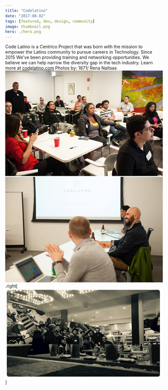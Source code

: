 ```yaml
---
title: "Codelatino"
date: "2017-08-02"
tags: [featured, dev, design, community]
image: thumbnail.png
hero: ./hero.png
---
```


Code Latino is a Centrico Project that was born with the mission to empower the Latino community to pursue careers in Technology. Since 2015 We've been providing training and networking opportunities. We believe we can help narrow the diversity gap in the tech industry. Learn more at [codelatino.com](http://www.codelatino.com/ "Link to CodeLatino")
Photos by: 1871/ Rena Naltsas
![alt text](./cl-launch.png "Code Latino Launch at Pivotal Labs")
![alt text](./product-design-talk.png "Product Design Talk at 1871")
.right[![alt text](./codechelas-1.png "Code and Chelas")]
